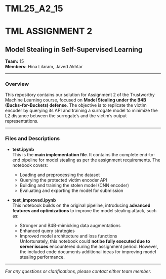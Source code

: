 # TML25_A2_15
# TML ASSIGNMENT 2  
## Model Stealing in Self-Supervised Learning

**Team:** 15  
**Members:** Hina Lilaram, Javed Akhtar

---

### Overview

This repository contains our solution for Assignment 2 of the Trustworthy Machine Learning course, focused on **Model Stealing under the B4B (Bucks-for-Buckets) defense**. The objective is to replicate the victim encoder by querying its API and training a surrogate model to minimize the L2 distance between the surrogate’s and the victim’s output representations.

---

### Files and Descriptions

- **test.ipynb**  
  This is the **main implementation file**. It contains the complete end-to-end pipeline for model stealing as per the assignment requirements. The notebook covers:
  - Loading and preprocessing the dataset  
  - Querying the protected victim encoder API  
  - Building and training the stolen model (CNN encoder)  
  - Evaluating and exporting the model for submission  

- **test_improved.ipynb**  
  This notebook builds on the original pipeline, introducing **advanced features and optimizations** to improve the model stealing attack, such as:
  - Stronger and B4B-mimicking data augmentations  
  - Enhanced query strategies  
  - Improved model architecture and loss functions  
  Unfortunately, this notebook could **not be fully executed due to server issues** encountered during the assignment period. However, the included code documents additional ideas for improving model stealing performance.

---

*For any questions or clarifications, please contact either team member.*
